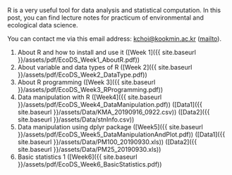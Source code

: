 R is a very useful tool for data analysis and statistical computation. 
In this post, you can find lecture notes for practicum of environmental and ecological data science. 

You can contact me via this email address: <kchoi@kookmin.ac.kr> ([mailto](mailto:kchoi@kookmin.ac.kr)).

1. About R and how to install and use it ([Week 1]({{ site.baseurl }}/assets/pdf/EcoDS_Week1_AboutR.pdf))
2. About variable and data types of R ([Week 2]({{ site.baseurl }}/assets/pdf/EcoDS_Week2_DataType.pdf))
3. About R programming ([Week 3]({{ site.baseurl }}/assets/pdf/EcoDS_Week3_RProgramming.pdf))
4. Data manipulation with R ([Week4]({{ site.baseurl }}/assets/pdf/EcoDS_Week4_DataManipulation.pdf)) ([Data1]({{ site.baseurl }}/assets/Data/KMA_20190916_0922.csv)) ([Data2]({{ site.baseurl }}/assets/Data/stnInfo.csv))
5. Data manipulation using dplyr package ([Week5]({{ site.baseurl }}/assets/pdf/EcoDS_Week5_DataManipulationAndPlot.pdf)) ([Data1]({{ site.baseurl }}/assets/Data/PM100_20190930.xls)) ([Data2]({{ site.baseurl }}/assets/Data/PM25_20190930.xls))
6. Basic statistics 1 ([Week6]({{ site.baseurl }}/assets/pdf/EcoDS_Week6_BasicStatistics.pdf))

